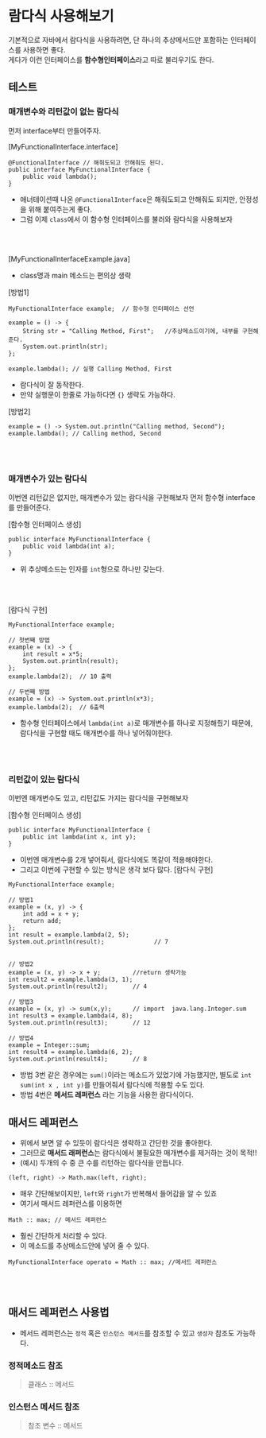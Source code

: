 # 람다식 사용해보기 
기본적으로 자바에서 람다식을 사용하려면, 단 하나의 추상메서드만 포함하는 인터페이스를 사용하면 좋다.   
게다가 이런 인터페이스를 **함수형인터페이스**라고 따로 불리우기도 한다.


## 테스트 

### 매개변수와 리턴값이 없는 람다식
먼저 interface부터 만들어주자.

\[MyFunctionalInterface.interface\]
```
@FunctionalInterface // 해줘도되고 안해줘도 된다.
public interface MyFunctionalInterface {
    public void lambda();
}
```
- 애너테이션때 나온 `@FunctionalInterface`은 해줘도되고 안해줘도 되지만, 안정성을 위해 붙여주는게 좋다.
- 그럼 이제 `class`에서 이 함수형 인터페이스를 불러와 람다식을 사용해보자

<br></br>

\[MyFunctionalInterfaceExample.java\]
- class명과 main 메소드는 편의상 생략

\[방법1\]
```
MyFunctionalInterface example;  // 함수형 인터페이스 선언

example = () -> {
    String str = "Calling Method, First";   //추상메소드이기에, 내부를 구현해준다.
    System.out.println(str);
};

example.lambda(); // 실행 Calling Method, First
```
- 람다식이 잘 동작한다.
- 만약 실행문이 한줄로 가능하다면 `{}` 생략도 가능하다.

\[방법2\]
```
example = () -> System.out.println("Calling method, Second");
example.lambda(); // Calling method, Second
```

<br></br>

### 매개변수가 있는 람다식
이번엔 리턴값은 없지만, 매개변수가 있는 람다식을 구현해보자
먼저 함수형 interface를 만들어준다.

\[함수형 인터페이스 생성\]
```
public interface MyFunctionalInterface {
    public void lambda(int a);
}
```
- 위 추상메소드는 인자를 `int`형으로 하나만 갖는다.

<br></br>

\[람다식 구현\]
```
MyFunctionalInterface example;

// 첫번째 방법
example = (x) -> {
    int result = x*5;
    System.out.println(result);
};
example.lambda(2);  // 10 출력

// 두번째 방법
example = (x) -> System.out.println(x*3);
example.lambda(2);  // 6출력
```
 - 함수형 인터페이스에서 `lambda(int a)`로 매개변수를 하나로 지정해줬기 때문에, 람다식을 구현할 때도 매개변수를 하나 넣어줘야한다.

<br></br>

### 리턴값이 있는 람다식
이번엔 매개변수도 있고, 리턴값도 가지는 람다식을 구현해보자

\[함수형 인터페이스 생성\]
```
public interface MyFunctionalInterface {
    public int lambda(int x, int y);
}
```

- 이번엔 매개변수를 2개 넣어줘서, 람다식에도 똑같이 적용해야한다.
- 그리고 이번에 구현할 수 있는 방식은 생각 보다 많다.
\[람다식 구현\]
```
MyFunctionalInterface example;

// 방법1
example = (x, y) -> {
    int add = x + y;
    return add;
};
int result = example.lambda(2, 5);
System.out.println(result);              // 7


// 방법2
example = (x, y) -> x + y;         //return 생략가능
int result2 = example.lambda(3, 1);
System.out.println(result2);       // 4

// 방법3
example = (x, y) -> sum(x,y);      // import  java.lang.Integer.sum
int result3 = example.lambda(4, 8);
System.out.println(result3);       // 12

// 방법4
example = Integer::sum;
int result4 = example.lambda(6, 2);
System.out.println(result4);       // 8
```
- 방법 3번 같은 경우에는 `sum()`이라는 메소드가 있었기에 가능했지만, 별도로 `int sum(int x , int y)`를 만들어줘서 람다식에 적용할 수도 있다.
- 방법 4번은 **메서드 레퍼런스** 라는 기능을 사용한 람다식이다.


## 매서드 레퍼런스
- 위에서 보면 알 수 있듯이 람다식은 생략하고 간단한 것을 좋아한다.
- 그러므로 **매서드 래퍼런스**는 람다식에서 불필요한 매개변수를 제거하는 것이 목적!!
- (예시) 두개의 수 중 큰 수를 리턴하는 람다식을 만듭니다.
```
(left, right) -> Math.max(left, right);
```
- 매우 간단해보이지만, `left`와 `right`가 반복해서 들어감을 알 수 있죠
- 여기서 매서드 레퍼런스를 이용하면
```
Math :: max; // 메서드 레퍼런스
```
- 훨씬 간단하게 처리할 수 있다.
- 이 메소드를 추상메소드안에 넣어 줄 수 있다.
```
MyFunctionalInterface operato = Math :: max; //메서드 레퍼런스
```
<br></br>

## 매서드 레퍼런스 사용법
- 메서드 레퍼런스는 `정적` 혹은 `인스턴스 메서드`를 참조할 수 있고 `생성자` 참조도 가능하다.


### 정적메소드 참조
> 클래스 :: 메서드
### 인스턴스 메서드 참조
> 참조 변수 :: 메서드
